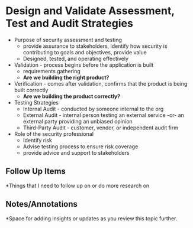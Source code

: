 # Design and Validate Assessment, Test and Audit Strategies
- Purpose of security assessment and testing
	- provide assurance to stakeholders, identify how security is contributing to goals and objectives, provide value
	- Designed, tested, and operating effectively
- Validation - process begins before the application is built
	- requirements gathering
	- **Are we building the right product?**
- Verification - comes after validation, confirms that the product is being built correctly
	- **Are we building the product correctly?**
- Testing Strategies
	- Internal Audit - conducted by someone internal to the org
	- External Audit - internal person testing an external service -or- an external party providing an unbiased opinion
	- Third-Party Audit - customer, vendor, or independent audit firm
- Role of the security professional
	- Identify risk
	- Advise testing process to ensure risk coverage
	- provide advice and support to stakeholders

## Follow Up Items
*Things that I need to follow up on or do more research on

## Notes/Annotations
*Space for adding insights or updates as you review this topic further.
